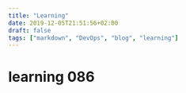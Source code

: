 ```yaml
---
title: "Learning"
date: 2019-12-05T21:51:56+02:00
draft: false
tags: ["markdown", "DevOps", "blog", "learning"]
---
```

# learning 086
